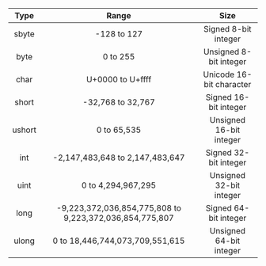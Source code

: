  Type  |                          Range                          |           Size
:-----:|:-------------------------------------------------------:|:-----------------------:
 sbyte |                       -128 to 127                       |   Signed 8-bit integer
 byte  |                        0 to 255                         |  Unsigned 8-bit integer
 char  |                    U+0000 to U+ffff                     | Unicode 16-bit character
 short |                    -32,768 to 32,767                    |  Signed 16-bit integer
ushort |                       0 to 65,535                       | Unsigned 16-bit integer
  int  |             -2,147,483,648 to 2,147,483,647             |  Signed 32-bit integer
 uint  |                   0 to 4,294,967,295                    | Unsigned 32-bit integer
 long  | -9,223,372,036,854,775,808 to 9,223,372,036,854,775,807 |  Signed 64-bit integer
 ulong |             0 to 18,446,744,073,709,551,615             | Unsigned 64-bit integer